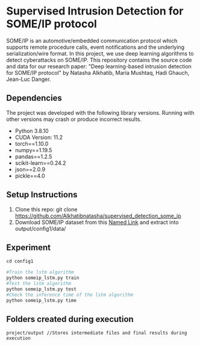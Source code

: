 # Supervised Intrusion Detection for SOME/IP protocol
SOME/IP is an automotive/embedded communication protocol which supports remote procedure calls, event notifications and the underlying serialization/wire format. In this project, we use deep learning algorithms to detect cyberattacks on SOME/IP. This repository contains the source code and data for our research paper: "Deep learning-based intrusion detection for SOME/IP protocol" by Natasha Alkhatib, Maria Mushtaq, Hadi Ghauch, Jean-Luc Danger.

## Dependencies ##
The project was developed with the following library versions. Running with other versions may crash or produce incorrect results.

* Python 3.8.10
* CUDA Version: 11.2
* torch==1.10.0
* numpy==1.19.5
* pandas==1.2.5
* scikit-learn==0.24.2
* json==2.0.9
* pickle==4.0

## Setup Instructions ## 
1. Clone this repo: git clone https://github.com/Alkhatibnatasha/supervised_detection_some_ip
2. Download SOME/IP dataset from this [Named Link](http://www.google.fr/ "Named link title") and extract into output/config1/data/

## Experiment ## 

```python
cd config1

#Train the lstm algorithm
python someip_lstm.py train
#Test the lstm algorithm
python someip_lstm.py test
#Check the inference time of the lstm algorithm
python someip_lstm.py time
```

## Folders created during execution ## 
```
project/output //Stores intermediate files and final results during execution
```
